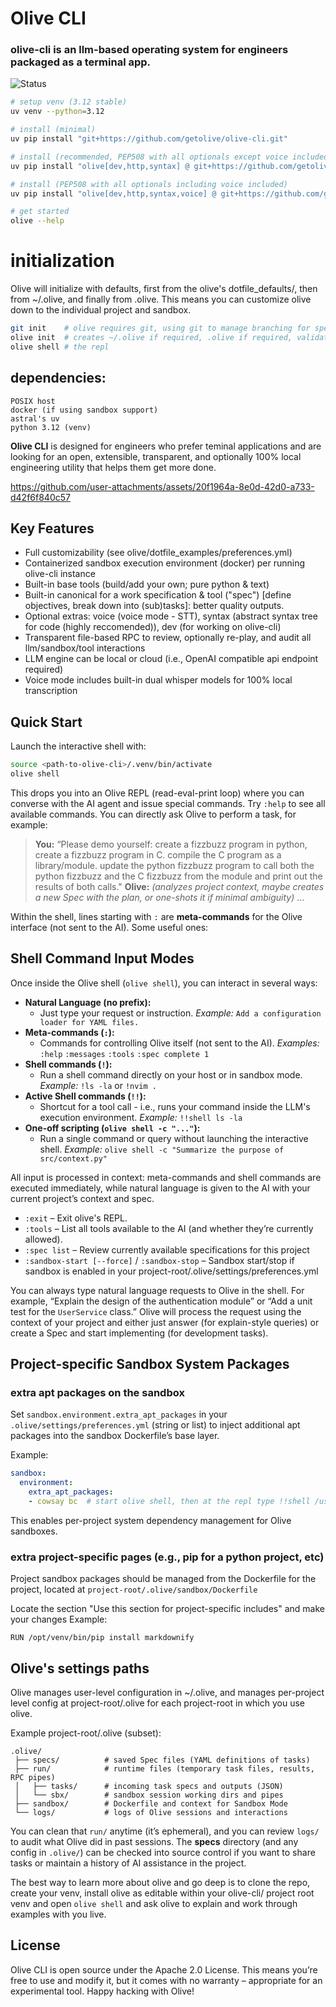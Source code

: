 # Olive CLI
### olive-cli is an llm-based operating system for engineers packaged as a terminal app.

![Status](https://img.shields.io/badge/status-pre--v1,_experimental-orange)

```bash
# setup venv (3.12 stable)
uv venv --python=3.12

# install (minimal)
uv pip install "git+https://github.com/getolive/olive-cli.git"

# install (recommended, PEP508 with all optionals except voice included)
uv pip install "olive[dev,http,syntax] @ git+https://github.com/getolive/olive-cli.git"

# install (PEP508 with all optionals including voice included)
uv pip install "olive[dev,http,syntax,voice] @ git+https://github.com/getolive/olive-cli.git"

# get started
olive --help
```

# initialization

Olive will initialize with defaults, first from the olive's dotfile_defaults/, then from ~/.olive, and finally from .olive. This means you can customize olive down to the individual project and sandbox.


```bash
git init    # olive requires git, using git to manage branching for specs and other things.
olive init  # creates ~/.olive if required, .olive if required, validates install is healthy.
olive shell # the repl
```

## dependencies:
```
POSIX host
docker (if using sandbox support)
astral's uv
python 3.12 (venv)
```

**Olive CLI** is designed for engineers who prefer teminal applications and are looking for an open, extensible, transparent, and optionally 100% local engineering utility that helps them get more done.

https://github.com/user-attachments/assets/20f1964a-8e0d-42d0-a733-d42f6f840c57

## Key Features

- Full customizability (see olive/dotfile_examples/preferences.yml)
- Containerized sandbox execution environment (docker) per running olive-cli instance
- Built-in base tools (build/add your own; pure python & text)
- Built-in canonical for a work specification & tool ("spec") [define objectives, break down into (sub)tasks]: better quality outputs.
- Optional extras: voice (voice mode - STT), syntax (abstract syntax tree for code (highly reccomended)), dev (for working on olive-cli)
- Transparent file-based RPC to review, optionally re-play, and audit all llm/sandbox/tool interactions
- LLM engine can be local or cloud (i.e., OpenAI compatible api endpoint required)
- Voice mode includes built-in dual whisper models for 100% local transcription

## Quick Start

Launch the interactive shell with:

```bash
source <path-to-olive-cli>/.venv/bin/activate
olive shell
```

This drops you into an Olive REPL (read-eval-print loop) where you can converse with the AI agent and issue special commands. Try `:help` to see all available commands. You can directly ask Olive to perform a task, for example:

> **You:** “Please demo yourself: create a fizzbuzz program in python, create a fizzbuzz program in C. compile the C program as a library/module. update the python fizzbuzz program to call both the python fizzbuzz and the C fizzbuzz from the module and print out the results of both calls."
> **Olive:** *(analyzes project context, maybe creates a new Spec with the plan, or one-shots it if minimal ambiguity)* …

Within the shell, lines starting with `:` are **meta-commands** for the Olive interface (not sent to the AI). Some useful ones:

## Shell Command Input Modes

Once inside the Olive shell (`olive shell`), you can interact in several ways:

- **Natural Language (no prefix):**
  - Just type your request or instruction.
    _Example:_
    `Add a configuration loader for YAML files.`
- **Meta-commands (`:`):**
  - Commands for controlling Olive itself (not sent to the AI).
    _Examples:_
    `:help`
    `:messages`
    `:tools`
    `:spec complete 1`
- **Shell commands (`!`):**
  - Run a shell command directly on your host or in sandbox mode.
    _Example:_
    `!ls -la` or `!nvim .`
- **Active Shell commands (`!!`):**
  - Shortcut for a tool call - i.e., runs your command inside the LLM's execution environment.
    _Example:_
    `!!shell ls -la`
- **One-off scripting (`olive shell -c "..."`):**
  - Run a single command or query without launching the interactive shell.
    _Example:_
    `olive shell -c "Summarize the purpose of src/context.py"`

All input is processed in context: meta-commands and shell commands are executed immediately, while natural language is given to the AI with your current project’s context and spec.

- `:exit` – Exit olive's REPL.
- `:tools` – List all tools available to the AI (and whether they’re currently allowed).
- `:spec list` – Review currently available specifications for this project
- `:sandbox-start [--force]` / `:sandbox-stop` – Sandbox start/stop if sandbox is enabled in your project-root/.olive/settings/preferences.yml

You can always type natural language requests to Olive in the shell. For example, “Explain the design of the authentication module” or “Add a unit test for the `UserService` class.” Olive will process the request using the context of your project and either just answer (for explain-style queries) or create a Spec and start implementing (for development tasks).

## Project-specific Sandbox System Packages

### extra apt packages on the sandbox

Set `sandbox.environment.extra_apt_packages` in your `.olive/settings/preferences.yml` (string or list) to inject additional apt packages into the sandbox Dockerfile’s base layer.

Example:
```yaml
sandbox:
  environment:
    extra_apt_packages:
    - cowsay bc  # start olive shell, then at the repl type !!shell /usr/games/cowsay moo, or !!shell bc
```

This enables per-project system dependency management for Olive sandboxes.

### extra project-specific pages (e.g., pip for a python project, etc)

Project sandbox packages should be managed from the Dockerfile for the project, located at 
```project-root/.olive/sandbox/Dockerfile```

Locate the section "Use this section for project-specific includes" and make your changes
Example:
```
RUN /opt/venv/bin/pip install markdownify
```

## Olive's settings paths

Olive manages user-level configuration in ~/.olive, and manages per-project level config at project-root/.olive for each project-root in which you use olive.

Example project-root/.olive (subset):

  ```
  .olive/
   ├── specs/          # saved Spec files (YAML definitions of tasks)
   ├── run/            # runtime files (temporary task files, results, RPC pipes)
   │   ├── tasks/      # incoming task specs and outputs (JSON)
   │   └── sbx/        # sandbox session working dirs and pipes
   ├── sandbox/        # Dockerfile and context for Sandbox Mode
   └── logs/           # logs of Olive sessions and interactions
  ```

You can clean that `run/` anytime (it’s ephemeral), and you can review `logs/` to audit what Olive did in past sessions. The **specs** directory (and any config in `.olive/`) can be checked into source control if you want to share tasks or maintain a history of AI assistance in the project.

The best way to learn more about olive and go deep is to clone the repo, create your venv, install olive as editable within your olive-cli/ project root venv and open ```olive shell``` and ask olive to explain and work through examples with you live.

## License

Olive CLI is open source under the Apache 2.0 License. This means you’re free to use and modify it, but it comes with no warranty – appropriate for an experimental tool. Happy hacking with Olive!
